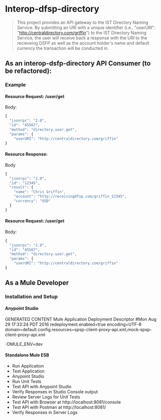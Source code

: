 # Interop-dfsp-directory

> This project provides an API gateway to the IST Directory Naming Service.  By submitting an URI  with a unique identifier (i.e., "userURI": "http://centraldirectory.com/griffin") to the IST Directory Naming Service, the user will receive back a response with the URI to the recieveing DSFP as well as the account holder's name and default currency the transaction will be conducted in.

## As an interop-dsfp-directory API Consumer (to be refactored):

### Example
#### Resource Request: /user/get
Body:
```js
{
  "jsonrpc": "2.0",
  "id": "45567",
  "method": "directory.user.get",
  "params": {
    "userURI": "http://centraldirectory.com/griffin"
}
```
#### Resource Response: 
Body
```js
{
  "jsonrpc": "2.0",
  "id": "12345",
  "result": {
    "name": "Chris Griffin",
    "account": "http://receivingdfsp.com/griffin_12345",
    "currency": "USD"
  }
}
```
#### Resource Request: /user/get
Body:
```js
{
  "jsonrpc": "2.0",
  "id": "45567",
  "method": "directory.user.get",
  "params": {
    "userURI": "http://centraldirectory.com/griffin"
}
```

## As a Mule Developer

### Installation and Setup
#### Anypoint Studio
GENERATED CONTENT  Mule Application Deployment Descriptor #Mon Aug 29 17:33:24 PDT 2016 redeployment.enabled=true encoding=UTF-8 domain=default config.resources=spsp-client-proxy-api.xml,mock-spsp-client-proxy-api.xml

-DMULE_ENV=dev

#### Standalone Mule ESB
* Run Application
* Test Application
* Anypoint Studio
* Run Unit Tests
* Test API with Anypoint Studio
* Verify Responses in Studio Console output
* Review Server Logs for Unit Tests
* Test API with Browser at http://localhost:8081/console
* Test API with Postman at http://localhost:8081/
* Verify Responses in Server Logs
